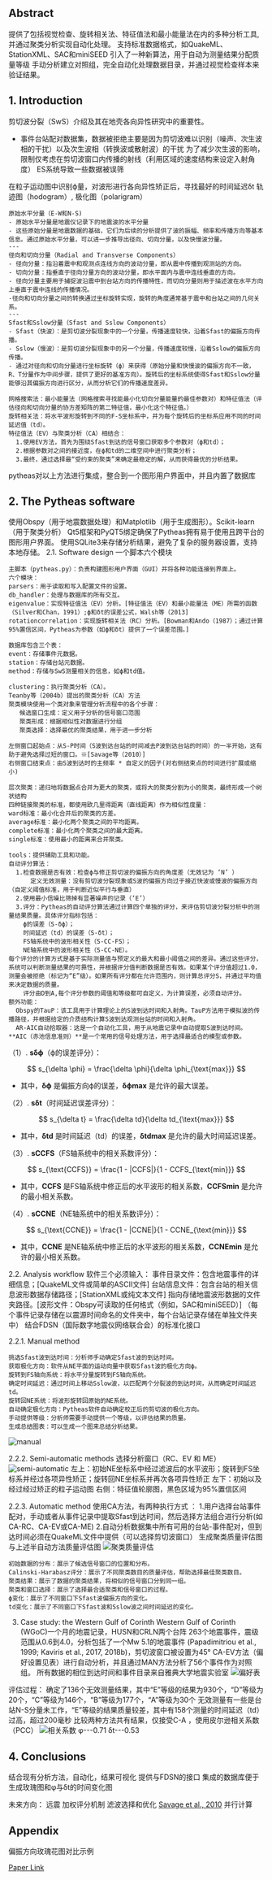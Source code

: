 ## Abstract
提供了包括视觉检查、旋转相关法、特征值法和最小能量法在内的多种分析工具,并通过聚类分析实现自动化处理。
支持标准数据格式，如QuakeML、StationXML、SAC和miniSEED
引入了一种新算法，用于自动为测量结果分配质量等级
手动分析建立对照组，完全自动化处理数据目录，并通过视觉检查样本来验证结果。

## 1. Introduction 
  剪切波分裂（SwS）介绍及其在地壳各向异性研究中的重要性。
 * 事件台站配对数据集，数据被拒绝主要是因为剪切波难以识别（噪声、次生波相的干扰）以及次生波相（转换波或散射波）的干扰
 为了减少次生波的影响，限制仅考虑在剪切波窗口内传播的射线（利用区域的速度结构来设定入射角度）
 ES系统导致一些数据被误筛

 在粒子运动图中识别ϕ量，对波形进行各向异性矫正后，寻找最好的时间延迟δt
 轨迹图（hodogram）, 极化图（polarigram）

```
原始水平分量（E-W和N-S)
- 原始水平分量是地震仪记录下的地震波的水平分量
- 这些原始分量是地震数据的基础，它们为后续的分析提供了波的振幅、频率和传播方向等基本信息。通过原始水平分量，可以进一步推导出径向、切向分量，以及快慢波分量。
---
径向和切向分量（Radial and Transverse Components）
- 径向分量：指沿着震中和观测点连线方向的波动分量，即从震中传播到观测站的方向。
- 切向分量：指垂直于径向分量方向的波动分量，即水平面内与震中连线垂直的方向。
- 径向分量主要用于捕捉波沿震中到台站方向的传播特性，而切向分量则用于描述波在水平方向上垂直于震中连线的传播情况。
-径向和切向分量之间的转换通过坐标旋转实现，旋转的角度通常基于震中和台站之间的几何关系。
---
Sfast和Sslow分量（Sfast and Sslow Components）
- Sfast（快波）：是剪切波分裂现象中的一个分量，传播速度较快，沿着Sfast的偏振方向传播。
- Sslow（慢波）：是剪切波分裂现象中的另一个分量，传播速度较慢，沿着Sslow的偏振方向传播。
- 通过对径向和切向分量进行坐标旋转（ϕ）来获得（原始分量和快慢波的偏振方向不一致，R、T分量作为中间步骤，提供了更好的基准方向）。旋转后的坐标系统使得Sfast和Sslow分量能够沿其偏振方向进行区分，从而分析它们的传播速度差异。
```

    网格搜索法：最小能量法（网格搜索寻找能最小化切向分量能量的最佳参数对）和特征值法（评估径向和切向分量的协方差矩阵的第二特征值，最小化这个特征值。）
    旋转相关法：将水平波形旋转到不同的F-S坐标系中，并为每个旋转后的坐标系应用不同的时间延迟值（td）。
    特征值法（EV）与聚类分析（CA）相结合：
      1.使用EV方法，首先为围绕Sfast到达的信号窗口获取多个参数对（ϕ和td）；
      2.根据参数对之间的接近度，在ϕ和td的二维空间中进行聚类分析；
      3.最终，通过选择最“受约束的聚类”来确定最稳定的解，从而获得最优的分析结果。

pytheas对以上方法进行集成，整合到一个图形用户界面中，并且内置了数据库

## 2. The Pytheas software
使用Obspy（用于地震数据处理）和Matplotlib（用于生成图形）。Scikit-learn（用于聚类分析）
Qt5框架和PyQT5绑定确保了Pytheas拥有易于使用且跨平台的图形用户界面。
使用SQLite3来存储分析结果，避免了复杂的服务器设置，支持本地存储。
2.1. Software design 
一个脚本六个模块
```
主脚本（pytheas.py）：负责构建图形用户界面（GUI）并将各种功能连接到界面上。
六个模块：
parsers：用于读取和写入配置文件的设置。
db_handler：处理与数据库的所有交互。
eigenvalue：实现特征值法（EV）分析。[特征值法（EV）和最小能量法（ME）所需的函数（Silver和Chan，1991）;ϕ和δt的误差公式，Walsh等（2013]
rotationcorrelation：实现旋转相关法（RC）分析。[Bowman和Ando（1987）；通过计算95%置信区间，Pytheas为参数（如ϕ和δt）提供了一个误差范围。]

数据库包含三个表：
event：存储事件元数据。
station：存储台站元数据。
method：存储与SwS测量相关的信息，如ϕ和td值。
```
```
clustering：执行聚类分析（CA）。
Teanby等（2004b）提出的聚类分析（CA）方法
聚类模块使用一个类对象来管理分析流程中的各个步骤：
   候选窗口生成：定义用于分析的信号窗口范围
   聚类形成：根据相似性对数据进行分组
   聚类选择：选择最优的聚类结果，用于进一步分析

左侧窗口起始点：从S-P时间（S波到达台站的时间减去P波到达台站的时间）的一半开始，这有助于避免选择过短的窗口。※[Savage等（2010）]
右侧窗口结束点：由S波到达时的主频率 * 自定义的因子(对右侧结束点的时间进行扩展或缩小)

层次聚类：递归地将数据点合并为更大的聚类，或将大的聚类分割为小的聚类，最终形成一个树状结构
四种链接聚类的标准，都使用欧几里得距离（直线距离）作为相似性度量：
ward标准：最小化合并后的聚类的方差。
average标准：最小化两个聚类之间的平均距离。
complete标准：最小化两个聚类之间的最大距离。
single标准：使用最小的距离来合并聚类。
```

```
tools：提供辅助工具和功能。
自动评分算法：
  1.检查数据是否有效：检查ϕ与修正剪切波的偏振方向的角度差（无效记为 ‘N’ ）
      定义无效测量：没有剪切波分裂现象或S波的偏振方向过于接近快波或慢波的偏振方向（自定义阈值标准，用于判断近似平行与垂直）
  2.使用最小信噪比筛掉有显著噪声的记录（‘E’）
  3.评分：Pytheas的自动评分算法通过计算四个单独的评分，来评估剪切波分裂分析中的测量结果质量。具体评分指标包括：
    ϕ的误差（S-δϕ）；
    时间延迟（td）的误差（S-δt）；
    FS轴系统中的波形相关性（S-CC-FS）；
    NE轴系统中的波形相关性（S-CC-NE）。
每个评分的计算方式是基于实际测量值与预定义的最大和最小阈值之间的差异。通过这些评分，系统可以判断测量结果的可靠性，并根据评分值判断数据是否有效。如果某个评分值超过1.0，测量会被拒绝（标记为“E”级）。如果所有评分都在允许范围内，则计算总评分S，并通过平均值来决定数据的质量。
    评分由D到A,每个评分参数的阈值和等级都可自定义，为计算误差，必须自动评分。
额外功能：
  Obspy的TauP：该工具用于计算理论上的S波到达时间和入射角。TauP方法用于模拟波的传播路径，并根据给定的介质结构计算S波到达观测台站的时间和入射角。
  AR-AIC自动拾取器：这是一个自动化工具，用于从地震记录中自动提取S波到达时间。**AIC（赤池信息准则）**是一个常用的信号处理方法，用于选择最适合的模型或参数。
```
 （1）. **sδϕ**（ϕ的误差评分）：
   
   $$ 
   s_{\delta \phi} = \frac{\delta \phi}{\delta \phi_{\text{max}}}
   $$ 
   - 其中，**δϕ** 是偏振方向ϕ的误差，**δϕmax** 是允许的最大误差。

 （2）. **sδt**（时间延迟误差评分）：

   $$ 
   s_{\delta t} = \frac{\delta td}{\delta td_{\text{max}}}
   $$ 
   - 其中，**δtd** 是时间延迟（td）的误差，**δtdmax** 是允许的最大时间延迟误差。

 （3）. **sCCFS**（FS轴系统中的相关系数评分）：

   $$ 
   s_{\text{CCFS}} = \frac{1 - |CCFS|}{1 - CCFS_{\text{min}}}
   $$ 
   - 其中，**CCFS** 是FS轴系统中修正后的水平波形的相关系数，**CCFSmin** 是允许的最小相关系数。

 （4）. **sCCNE**（NE轴系统中的相关系数评分）：

   $$ 
   s_{\text{CCNE}} = \frac{1 - |CCNE|}{1 - CCNE_{\text{min}}}
   $$ 
   - 其中，**CCNE** 是NE轴系统中修正后的水平波形的相关系数，**CCNEmin** 是允许的最小相关系数。

2.2. Analysis workflow
软件三个必须输入：
      事件目录文件：包含地震事件的详细信息；[QuakeML文件或简单的ASCII文件]
      台站信息文件：包含台站的相关信息波形数据存储路径；[StationXML或纯文本文件]
      指向存储地震波形数据的文件夹路径。[波形文件：Obspy可读取的任何格式（例如，SAC和miniSEED）]
      （每个事件记录存储在以震源时间命名的文件夹中，每个台站记录存储在单独文件夹中）
结合FDSN（国际数字地震仪网络联合会）的标准化接口

2.2.1. Manual method 
```
挑选Sfast波到达时间：分析师手动确定Sfast波的到达时间。
获取极化方向：软件从NE平面的运动向量中获取Sfast波的极化方向ϕ。
旋转到FS轴向系统：将水平分量旋转到FS轴向系统。
确定时间延迟：通过时间上移动Sslow波，以匹配两个分裂波的到达时间，从而确定时间延迟td。
旋转回NE系统：将波形旋转回原始的NE系统。
自动确定极化方向：Pytheas软件自动确定校正后的剪切波的极化方向。
手动提供等级：分析师需要手动提供一个等级，以评估结果的质量。
生成总结图表：可以生成一个图来总结分析结果。
```
![manual](https://github.com/user-attachments/assets/8c98d0e8-32bd-4f4f-b683-c5a3a5d02156)

2.2.2. Semi-automatic methods
选择分析窗口（RC、EV 和 ME）
![semi-automatic](https://github.com/user-attachments/assets/4bd259a7-f384-49fb-9ec7-1bf2e227201a)
左上：初始NE坐标系中经过滤波后的水平波形；旋转到FS坐标系并经过各项异性矫正；旋转回NE坐标系并再次各项异性矫正
左下：初始以及经过经过矫正的粒子运动图
右侧：特征值轮廓图，黑色区域为95%置信区间

2.2.3. Automatic method
使用CA方法，有两种执行方式 ：
1.用户选择台站事件配对，手动或者从事件记录中提取Sfast到达时间，然后选择方法组合进行分析(如CA-RC、CA-EV或CA-ME)
2.自动分析数据集中所有可用的台站-事件配对，但到达时间必须在QuakeML文件中提供（可以选择剪切波窗口）
生成聚类质量评估图与上述半自动方法质量评估图
![聚类质量评估](https://github.com/user-attachments/assets/7519e556-dd7f-4d2e-9c3d-bbc0c3833e1e)
```
初始数据的分布：展示了候选信号窗口的位置和分布。
Calinski-Harabasz评分：展示了不同聚类数目的质量评估，帮助选择最佳聚类数目。
聚类结果：展示了数据的聚类结果，将相似的信号窗口分到同一组。
聚类和窗口选择：展示了选择最合适聚类和信号窗口的过程。
ϕ变化：展示了不同窗口下Sfast波偏振方向的变化。
td变化：展示了不同窗口下Sfast波和Sslow波之间时间延迟的变化。
```

3. Case study: the Western Gulf of Corinth
Western Gulf of Corinth (WGoC)一个月的地震记录，HUSN和CRLN两个台阵
263个地震事件，震级范围从0.6到4.0，分析包括了一个Mw 5.1的地震事件
(Papadimitriou et al., 1999; Kaviris et al., 2017, 2018b)，剪切波窗口被设置为45°
CA-EV方法（偏好设置见表）进行自动分析，并且通过MAN方法分析了56个事件作为对照组。
所有数据的相位到达时间和事件目录来自雅典大学地震实验室
![偏好表](https://github.com/user-attachments/assets/6403736f-f560-4206-80cc-94d04311c770)

评估过程：
确定了136个无效测量结果，其中“E”等级的结果为930个，“D”等级为20个，“C”等级为146个，“B”等级为177个，“A”等级为30个
无效测量有一些是台站N-S分量未工作，“E”等级的结果质量较差，其中有158个测量的时间延迟（td）过高，超过200毫秒
比较两种方法共有结果，仅接受C-A ，使用皮尔逊相关系数（PCC）
![相关系数](https://github.com/user-attachments/assets/87f46f90-7b28-4c0b-b06b-07ef63fd1307)
φ---0.71   δt---0.53

## 4. Conclusions 
结合现有分析方法，自动化，结果可视化
提供与FDSN的接口
集成的数据库便于生成玫瑰图和φ与δt的时间变化图

未来方向：
远震
加权评分机制
滤波选择和优化 [Savage et al., 2010](https://agupubs.onlinelibrary.wiley.com/doi/10.1029/2010JB007722)
并行计算

## Appendix 
偏振方向玫瑰花图对比示例

 [Paper Link](https://www.sciencedirect.com/science/article/abs/pii/S0098300419303784)